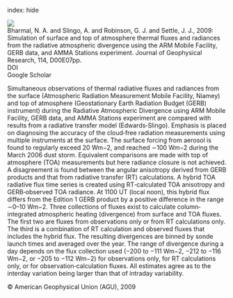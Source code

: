 index: hide

<div class="Citation">
    <div class="Citation-thumb CitationThumb-linked"  data-href="https://doi.org/10.1029/2008jd010504">
      <img src="https://static.claimspace.cloud/climate-study-static/refs/thumbs/7/Bharmal_et_al_2009-thumb.png" />
    </div>

  <div class="Citation-body">
    <div class="Citation-text">Bharmal, N. A. and Slingo, A. and Robinson, G. J. and Settle, J. J., 2009: Simulation of surface and top of atmosphere thermal fluxes and radiances from the radiative atmospheric divergence using the ARM Mobile Facility, GERB data, and AMMA Stations experiment. <span class="Article-journal">Journal of Geophysical Research, </span><span class="Article-volume">114, </span>D00E07pp.</div>
    <div class="Citation-links">
      <div class="CitationLink" data-href="https://doi.org/10.1029/2008jd010504">
        <div class="CitationLink-icon CitationLink-Doi"></div>
        <div class="CitationLink-text">DOI</div>
      </div>
      <div class="CitationLink" data-href="https://scholar.google.com/scholar?q=10.1029/2008jd010504">
        <div class="CitationLink-icon CitationLink-Scholar"></div>
        <div class="CitationLink-text">Google Scholar</div>
      </div>
    </div>
  </div>
</div>

Simultaneous observations of thermal radiative fluxes and radiances from the surface (Atmospheric Radiation Measurement Mobile Facility, Niamey) and top of atmosphere (Geostationary Earth Radiation Budget (GERB) instrument) during the Radiative Atmospheric Divergence using ARM Mobile Facility, GERB data, and AMMA Stations experiment are compared with results from a radiative transfer model (Edwards‐Slingo). Emphasis is placed on diagnosing the accuracy of the cloud‐free radiation measurements using multiple instruments at the surface. The surface forcing from aerosol is found to regularly exceed 20 Wm−2, and reached ∼100 Wm−2 during the March 2006 dust storm. Equivalent comparisons are made with top of atmosphere (TOA) measurements but here radiance closure is not achieved. A disagreement is found between the angular anisotropy derived from GERB products and that from radiative transfer (RT) calculations. A hybrid TOA radiative flux time series is created using RT‐calculated TOA anisotropy and GERB‐observed TOA radiance. At 1100 UT (local noon), this hybrid flux differs from the Edition 1 GERB product by a positive difference in the range ∼0–10 Wm−2. Three collections of fluxes exist to calculate column‐integrated atmospheric heating (divergence) from surface and TOA fluxes. The first two are fluxes from observations only or from RT calculations only. The third is a combination of RT calculation and observed fluxes that includes the hybrid flux. The resulting divergences are binned by sonde launch times and averaged over the year. The range of divergence during a day depends on the flux collection used (−200 to −111 Wm−2, −212 to −116 Wm−2, or −205 to −112 Wm−2) for observations only, for RT calculations only, or for observation‐calculation fluxes. All estimates agree as to the interday variation being larger than that of intraday variability.

<div class="Citation-copy">
&copy; American Geophysical Union (AGU), 2009
</div>
